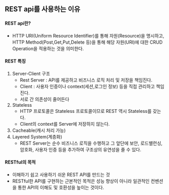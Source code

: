 ## REST api를 사용하는 이유

#### REST api란?

- HTTP URI(Uniform Resource Identifier)를 통해 자원(Resource)을 명시하고, HTTP Method(Post,Get,Put,Delete 등)을 통해 해당 자원(URI)에 대한 CRUD Operation을 적용하는 것을 의미한다.



#### REST 특징

1. Server-Client 구조
   - Rest Server : API를 제공하고 비즈니스 로직 처리 및 저장을 책임진다.
   - Client : 사용자 인증이나 context(세션,로그인 정보) 등을 직접 관리하고 책임진다.
   - 서로 간 의존성이 줄어든다
2. Stateless
   - HTTP 프로토콜은 Stateless 프로토콜이므로 REST 역시 Stateless를 갖는다.
   - Client의 context를 Server에 저장하지 않는다.
3. Cacheable(캐시 처리 가능)
4. Layered System(계층화)
   - REST Server는 순수 비즈니스 로직을 수행하고 그 앞단에 보안, 로드밸런싱, 암호화, 사용자 인증 등을 추가하여 구조상의 유연성을 줄 수 있다.



#### RESTful의 목적

- 이해하기 쉽고 사용하기 쉬운 REST API를 만드는 것
- RESTful한 API를 구현하는 근본적인 목적은 성능 향상이 아니라 일관적인 컨벤션을 통한 API의 이해도 및 호환성을 높이는 것이다.
